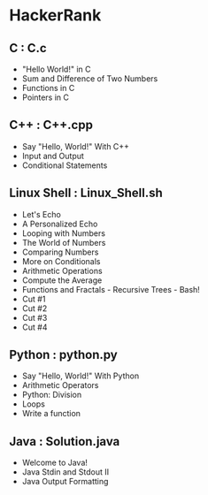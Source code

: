 # HackerRank
## C : C.c

* "Hello World!" in C
* Sum and Difference of Two Numbers
* Functions in C
* Pointers in C

## C++ : C++.cpp

* Say "Hello, World!" With C++
* Input and Output
* Conditional Statements


## Linux Shell : Linux_Shell.sh
* Let's Echo
* A Personalized Echo
* Looping with Numbers
* The World of Numbers
* Comparing Numbers
* More on Conditionals
* Arithmetic Operations
* Compute the Average
* Functions and Fractals - Recursive Trees - Bash!
* Cut #1
* Cut #2
* Cut #3
* Cut #4

## Python : python.py
* Say "Hello, World!" With Python
* Arithmetic Operators
* Python: Division
* Loops
* Write a function

## Java : Solution.java

* Welcome to Java!
* Java Stdin and Stdout II
* Java Output Formatting



